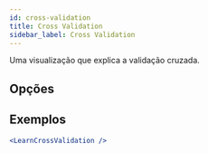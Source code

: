 ```yaml
---
id: cross-validation
title: Cross Validation
sidebar_label: Cross Validation
---
```


Uma visualização que explica a validação cruzada.

## Opções



## Exemplos

```jsx live
<LearnCrossValidation />
```

